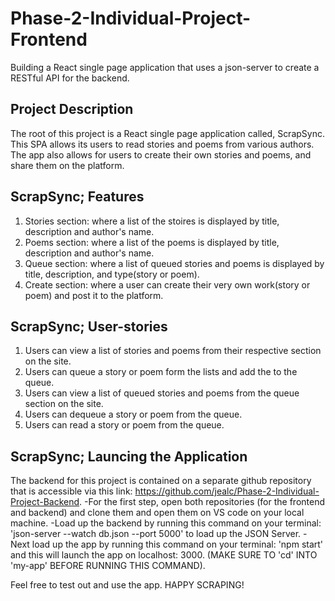 # Phase-2-Individual-Project-Frontend
Building a React single page application that uses a json-server to create a RESTful API for the backend.

## Project Description
The root of this project is a React single page application called, ScrapSync. This SPA allows its users to read stories and poems from various authors. The app also allows for users to create their own stories and poems, and share them on the platform.

## ScrapSync; Features
1. Stories section: where a list of the stoires is displayed by title, description and author's name.
2. Poems section: where a list of the poems is displayed by title, description and author's name.
3. Queue section: where a list of queued stories and poems is displayed by title, description, and type(story or poem).
4. Create section: where a user can create their very own work(story or poem) and post it to the platform.

## ScrapSync; User-stories
1. Users can view a list of stories and poems from their respective section on the site.
2. Users can queue a story or poem form the lists and add the to the queue.
3. Users can view a list of queued stories and poems from the queue section on the site.
4. Users can dequeue a story or poem from the queue.
5. Users can read a story or poem from the queue.

## ScrapSync; Launcing the Application
The backend for this project is contained on a separate github repository that is accessible via this link: https://github.com/jealc/Phase-2-Individual-Project-Backend.
-For the first step, open both repositories (for the frontend and backend) and clone them and open them on VS code on your local machine.
-Load up the backend by running this command on your terminal: 'json-server --watch db.json --port 5000' to load up the JSON Server.
-Next load up the app by running this command on your terminal: 'npm start' and this will launch the app on localhost: 3000. (MAKE SURE TO 'cd' INTO 'my-app' BEFORE RUNNING THIS COMMAND).


Feel free to test out and use the app.
HAPPY SCRAPING!

